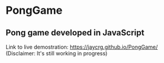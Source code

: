 # PongGame
## Pong game developed in JavaScript  
Link to live demostration: https://jaycrg.github.io/PongGame/  
(Disclaimer: It's still working in progress)

